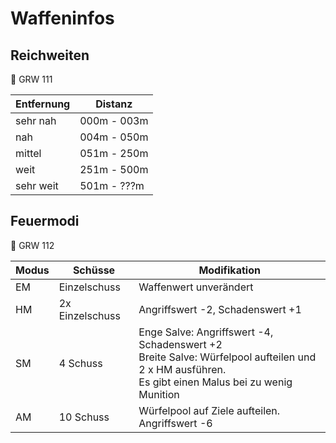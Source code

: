 # Waffeninfos

## Reichweiten

📖 GRW 111

| Entfernung | Distanz     |
| ---------- | ----------- |
| sehr nah   | 000m - 003m |
| nah        | 004m - 050m |
| mittel     | 051m - 250m |
| weit       | 251m - 500m |
| sehr weit  | 501m - ???m |

## Feuermodi

📖 GRW 112

| Modus | Schüsse         | Modifikation                                                                                                                                          |
| ----- | --------------- | ----------------------------------------------------------------------------------------------------------------------------------------------------- |
| EM    | Einzelschuss    | Waffenwert unverändert                                                                                                                                |
| HM    | 2x Einzelschuss | Angriffswert -2, Schadenswert +1                                                                                                                      |
| SM    | 4 Schuss        | Enge Salve: Angriffswert -4, Schadenswert +2<br>Breite Salve: Würfelpool aufteilen und 2 x HM ausführen.<br>Es gibt einen Malus bei zu wenig Munition |
| AM    | 10 Schuss       | Würfelpool auf Ziele aufteilen. Angriffswert -6                                                                                                       |